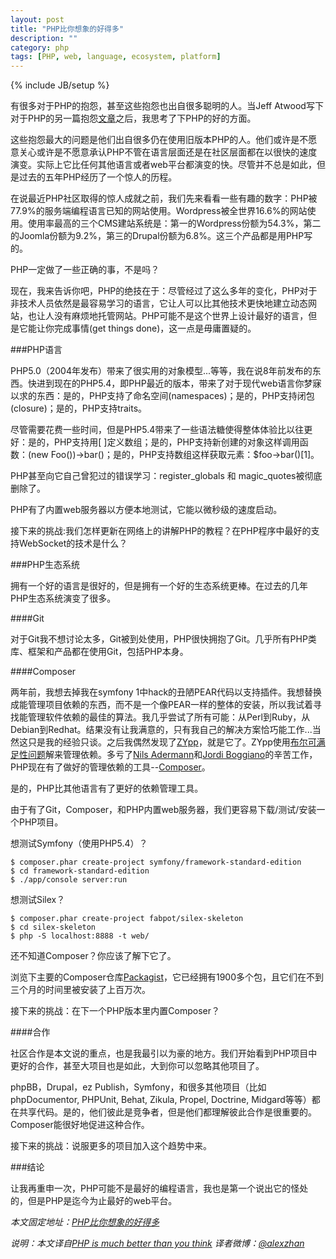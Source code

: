 ```yaml
---
layout: post
title: "PHP比你想象的好得多"
description: ""
category: php 
tags: [PHP, web, language, ecosystem, platform]
---
```

{% include JB/setup %}

有很多对于PHP的抱怨，甚至这些抱怨也出自很多聪明的人。当Jeff Atwood写下对于PHP的另一篇抱怨[文章](http://www.codinghorror.com/blog/2012/06/the-php-singularity.html)之后，我思考了下PHP的好的方面。

这些抱怨最大的问题是他们出自很多仍在使用旧版本PHP的人。他们或许是不愿意关心或许是不愿意承认PHP不管在语言层面还是在社区层面都在以很快的速度演变。实际上它比任何其他语言或者web平台都演变的快。尽管并不总是如此，但是过去的五年PHP经历了一个惊人的历程。

在说最近PHP社区取得的惊人成就之前，我们先来看看一些有趣的数字：PHP被77.9%的服务端编程语言已知的网站使用。Wordpress被全世界16.6%的网站使用。使用率最高的三个CMS建站系统是：第一的Wordpress份额为54.3%，第二的Joomla份额为9.2%，第三的Drupal份额为6.8%。这三个产品都是用PHP写的。

PHP一定做了一些正确的事，不是吗？

现在，我来告诉你吧，PHP的绝技在于：尽管经过了这么多年的变化，PHP对于非技术人员依然是最容易学习的语言，它让人可以比其他技术更快地建立动态网站，也让人没有麻烦地托管网站。PHP可能不是这个世界上设计最好的语言，但是它能让你完成事情(get things done)，这一点是毋庸置疑的。

###PHP语言

PHP5.0（2004年发布）带来了很实用的对象模型...等等，我在说8年前发布的东西。快进到现在的PHP5.4，即PHP最近的版本，带来了对于现代web语言你梦寐以求的东西：是的，PHP支持了命名空间(namespaces)；是的，PHP支持闭包(closure)；是的，PHP支持traits。

尽管需要花费一些时间，但是PHP5.4带来了一些语法糖使得整体体验比以往更好：是的，PHP支持用\[ ]定义数组；是的，PHP支持新创建的对象这样调用函数：(new Foo())->bar()；是的，PHP支持数组这样获取元素：$foo->bar()\[1]。

PHP甚至向它自己曾犯过的错误学习：register_globals 和 magic_quotes被彻底删除了。

PHP有了内置web服务器以方便本地测试，它能以微秒级的速度启动。

接下来的挑战:我们怎样更新在网络上的讲解PHP的教程？在PHP程序中最好的支持WebSocket的技术是什么？

###PHP生态系统

拥有一个好的语言是很好的，但是拥有一个好的生态系统更棒。在过去的几年PHP生态系统演变了很多。

####Git

对于Git我不想讨论太多，Git被到处使用，PHP很快拥抱了Git。几乎所有PHP类库、框架和产品都在使用Git，包括PHP本身。

####Composer

两年前，我想去掉我在symfony 1中hack的丑陋PEAR代码以支持插件。我想替换成能管理项目依赖的东西，而不是一个像PEAR一样的整体的安装，所以我试着寻找能管理软件依赖的最佳的算法。我几乎尝试了所有可能：从Perl到Ruby，从Debian到Redhat。结果没有让我满意的，只有我自己的解决方案恰巧能工作...当然这只是我的经验只谈。之后我偶然发现了[ZYpp](http://en.wikipedia.org/wiki/ZYpp)，就是它了。ZYpp使用[布尔可满足性问题](http://en.wikipedia.org/wiki/Boolean_satisfiability_problem)解来管理依赖。多亏了[Nils Adermann](http://www.naderman.de/)和[Jordi Boggiano](http://seld.be/)的辛苦工作，PHP现在有了做好的管理依赖的工具--[Composer](http://getcomposer.org/)。

是的，PHP比其他语言有了更好的依赖管理工具。

由于有了Git，Composer，和PHP内置web服务器，我们更容易下载/测试/安装一个PHP项目。

想测试Symfony（使用PHP5.4）？

    $ composer.phar create-project symfony/framework-standard-edition
    $ cd framework-standard-edition
    $ ./app/console server:run

想测试Silex？

    $ composer.phar create-project fabpot/silex-skeleton
    $ cd silex-skeleton
    $ php -S localhost:8888 -t web/

还不知道Composer？你应该了解下它了。

浏览下主要的Composer仓库[Packagist](http://packagist.org/packages/)，它已经拥有1900多个包，且它们在不到三个月的时间里被安装了上百万次。

接下来的挑战：在下一个PHP版本里内置Composer？

####合作

社区合作是本文说的重点，也是我最引以为豪的地方。我们开始看到PHP项目中更好的合作，甚至大项目也是如此，大到你可以忽略其他项目了。

phpBB，Drupal，ez Publish，Symfony，和很多其他项目（比如phpDocumentor, PHPUnit, Behat, Zikula, Propel, Doctrine, Midgard等等）都在共享代码。是的，他们彼此是竞争者，但是他们都理解彼此合作是很重要的。Composer能很好地促进这种合作。

接下来的挑战：说服更多的项目加入这个趋势中来。

###结论

让我再重申一次，PHP可能不是最好的编程语言，我也是第一个说出它的怪处的，但是PHP是迄今为止最好的web平台。

*本文固定地址：[PHP比你想象的好得多](http://alexzhan.com/php/2012/09/11/php-is-much-better-than-you-think/)*

*说明：本文译自[PHP is much better than you think](http://fabien.potencier.org/article/64/php-is-much-better-than-you-think)*
*译者微博：[@alexzhan](http://weibo.com/alexzhan)*

